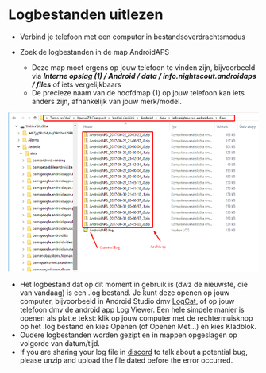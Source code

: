 # Logbestanden uitlezen

* Verbind je telefoon met een computer in bestandsoverdrachtsmodus
* Zoek de logbestanden in de map AndroidAPS
    
    * Deze map moet ergens op jouw telefoon te vinden zijn, bijvoorbeeld via ***Interne opslag (1) / Android / data / info.nightscout.androidaps / files*** of iets vergelijkbaars
    * De precieze naam van de hoofdmap (1) op jouw telefoon kan iets anders zijn, afhankelijk van jouw merk/model.

![log bestanden](../images/aapslog.png)

* Het logbestand dat op dit moment in gebruik is (dwz de nieuwste, die van vandaag) is een .log bestand. Je kunt deze openen op jouw computer, bijvoorbeeld in Android Studio dmv [LogCat](https://developer.android.com/studio/debug/am-logcat.html), of op jouw telefoon dmv de android app Log Viewer. Een hele simpele manier is openen als platte tekst: klik op jouw computer met de rechtermuisknop op het .log bestand en kies Openen (of Openen Met...) en kies Kladblok. 
* Oudere logbestanden worden gezipt en in mappen opgeslagen op volgorde van datum/tijd. 
* If you are sharing your log file in [discord](https://discord.gg/4fQUWHZ4Mw) to talk about a potential bug, please unzip and upload the file dated before the error occurred.